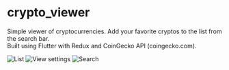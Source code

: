 # crypto_viewer

Simple viewer of cryptocurrencies. Add your favorite cryptos to the list from the search bar.  
Built using Flutter with Redux and CoinGecko API (coingecko.com).

![List](https://github.com/grand0/crypto_viewer/assets/53438383/57c82722-6f08-4f75-898c-70fad1c51e68)
![View settings](https://github.com/grand0/crypto_viewer/assets/53438383/f6eb85d5-c132-49dd-82e3-252b1d7f6b69)
![Search](https://github.com/grand0/crypto_viewer/assets/53438383/2f6c9807-fb5b-42d9-af30-9cc93df89f11)

